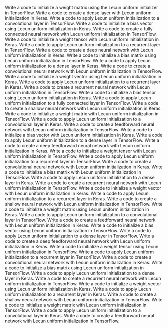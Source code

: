 Write a code to initialize a weight matrix using the Lecun uniform initializer in TensorFlow.
Write a code to create a dense layer with Lecun uniform initialization in Keras.
Write a code to apply Lecun uniform initialization to a convolutional layer in TensorFlow.
Write a code to initialize a bias vector using Lecun uniform initialization in Keras.
Write a code to create a fully connected neural network with Lecun uniform initialization in TensorFlow.
Write a code to initialize a weight tensor with Lecun uniform initialization in Keras.
Write a code to apply Lecun uniform initialization to a recurrent layer in TensorFlow.
Write a code to create a deep neural network with Lecun uniform initialization in Keras.
Write a code to initialize a bias matrix using Lecun uniform initialization in TensorFlow.
Write a code to apply Lecun uniform initialization to a dense layer in Keras.
Write a code to create a convolutional neural network with Lecun uniform initialization in TensorFlow.
Write a code to initialize a weight vector using Lecun uniform initialization in Keras.
Write a code to apply Lecun uniform initialization to a recurrent layer in Keras.
Write a code to create a recurrent neural network with Lecun uniform initialization in TensorFlow.
Write a code to initialize a bias tensor using Lecun uniform initialization in Keras.
Write a code to apply Lecun uniform initialization to a fully connected layer in TensorFlow.
Write a code to create a shallow neural network with Lecun uniform initialization in Keras.
Write a code to initialize a weight matrix with Lecun uniform initialization in TensorFlow.
Write a code to apply Lecun uniform initialization to a convolutional layer in Keras.
Write a code to create a feedforward neural network with Lecun uniform initialization in TensorFlow.
Write a code to initialize a bias vector with Lecun uniform initialization in Keras.
Write a code to apply Lecun uniform initialization to a dense layer in TensorFlow.
Write a code to create a deep feedforward neural network with Lecun uniform initialization in Keras.
Write a code to initialize a weight tensor with Lecun uniform initialization in TensorFlow.
Write a code to apply Lecun uniform initialization to a recurrent layer in TensorFlow.
Write a code to create a convolutional neural network with Lecun uniform initialization in Keras.
Write a code to initialize a bias matrix with Lecun uniform initialization in TensorFlow.
Write a code to apply Lecun uniform initialization to a dense layer in Keras.
Write a code to create a recurrent neural network with Lecun uniform initialization in TensorFlow.
Write a code to initialize a weight vector with Lecun uniform initialization in Keras.
Write a code to apply Lecun uniform initialization to a recurrent layer in Keras.
Write a code to create a shallow neural network with Lecun uniform initialization in TensorFlow.
Write a code to initialize a weight matrix using Lecun uniform initialization in Keras.
Write a code to apply Lecun uniform initialization to a convolutional layer in TensorFlow.
Write a code to create a feedforward neural network with Lecun uniform initialization in Keras.
Write a code to initialize a bias vector using Lecun uniform initialization in TensorFlow.
Write a code to apply Lecun uniform initialization to a dense layer in TensorFlow.
Write a code to create a deep feedforward neural network with Lecun uniform initialization in Keras.
Write a code to initialize a weight tensor using Lecun uniform initialization in TensorFlow.
Write a code to apply Lecun uniform initialization to a recurrent layer in TensorFlow.
Write a code to create a convolutional neural network with Lecun uniform initialization in Keras.
Write a code to initialize a bias matrix using Lecun uniform initialization in TensorFlow.
Write a code to apply Lecun uniform initialization to a dense layer in Keras.
Write a code to create a recurrent neural network with Lecun uniform initialization in TensorFlow.
Write a code to initialize a weight vector using Lecun uniform initialization in Keras.
Write a code to apply Lecun uniform initialization to a recurrent layer in Keras.
Write a code to create a shallow neural network with Lecun uniform initialization in TensorFlow.
Write a code to initialize a weight matrix with Lecun uniform initialization in TensorFlow.
Write a code to apply Lecun uniform initialization to a convolutional layer in Keras.
Write a code to create a feedforward neural network with Lecun uniform initialization in TensorFlow.